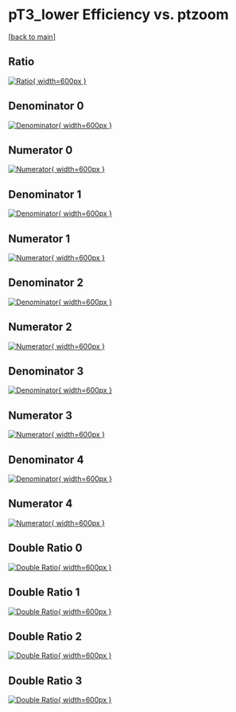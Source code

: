 # pT3_lower Efficiency vs. ptzoom

[[back to main](./)]



## Ratio

[![Ratio](../mtv/var/pT3_lower_xtr_211_-1_eff_ptzoom.png){ width=600px }](../mtv/var/pT3_lower_xtr_211_-1_eff_ptzoom.pdf)

## Denominator 0

[![Denominator](../mtv/den/pT3_lower_xtr_211_-1_eff_ptzoom_den0.png){ width=600px }](../mtv/den/pT3_lower_xtr_211_-1_eff_ptzoom_den0.pdf)

## Numerator 0

[![Numerator](../mtv/num/pT3_lower_xtr_211_-1_eff_ptzoom_num0.png){ width=600px }](../mtv/num/pT3_lower_xtr_211_-1_eff_ptzoom_num0.pdf)

## Denominator 1

[![Denominator](../mtv/den/pT3_lower_xtr_211_-1_eff_ptzoom_den1.png){ width=600px }](../mtv/den/pT3_lower_xtr_211_-1_eff_ptzoom_den1.pdf)

## Numerator 1

[![Numerator](../mtv/num/pT3_lower_xtr_211_-1_eff_ptzoom_num1.png){ width=600px }](../mtv/num/pT3_lower_xtr_211_-1_eff_ptzoom_num1.pdf)

## Denominator 2

[![Denominator](../mtv/den/pT3_lower_xtr_211_-1_eff_ptzoom_den2.png){ width=600px }](../mtv/den/pT3_lower_xtr_211_-1_eff_ptzoom_den2.pdf)

## Numerator 2

[![Numerator](../mtv/num/pT3_lower_xtr_211_-1_eff_ptzoom_num2.png){ width=600px }](../mtv/num/pT3_lower_xtr_211_-1_eff_ptzoom_num2.pdf)

## Denominator 3

[![Denominator](../mtv/den/pT3_lower_xtr_211_-1_eff_ptzoom_den3.png){ width=600px }](../mtv/den/pT3_lower_xtr_211_-1_eff_ptzoom_den3.pdf)

## Numerator 3

[![Numerator](../mtv/num/pT3_lower_xtr_211_-1_eff_ptzoom_num3.png){ width=600px }](../mtv/num/pT3_lower_xtr_211_-1_eff_ptzoom_num3.pdf)

## Denominator 4

[![Denominator](../mtv/den/pT3_lower_xtr_211_-1_eff_ptzoom_den4.png){ width=600px }](../mtv/den/pT3_lower_xtr_211_-1_eff_ptzoom_den4.pdf)

## Numerator 4

[![Numerator](../mtv/num/pT3_lower_xtr_211_-1_eff_ptzoom_num4.png){ width=600px }](../mtv/num/pT3_lower_xtr_211_-1_eff_ptzoom_num4.pdf)

## Double Ratio 0

[![Double Ratio](../mtv/ratio/pT3_lower_xtr_211_-1_eff_ptzoom_ratio0.png){ width=600px }](../mtv/ratio/pT3_lower_xtr_211_-1_eff_ptzoom_ratio0.pdf)

## Double Ratio 1

[![Double Ratio](../mtv/ratio/pT3_lower_xtr_211_-1_eff_ptzoom_ratio1.png){ width=600px }](../mtv/ratio/pT3_lower_xtr_211_-1_eff_ptzoom_ratio1.pdf)

## Double Ratio 2

[![Double Ratio](../mtv/ratio/pT3_lower_xtr_211_-1_eff_ptzoom_ratio2.png){ width=600px }](../mtv/ratio/pT3_lower_xtr_211_-1_eff_ptzoom_ratio2.pdf)

## Double Ratio 3

[![Double Ratio](../mtv/ratio/pT3_lower_xtr_211_-1_eff_ptzoom_ratio3.png){ width=600px }](../mtv/ratio/pT3_lower_xtr_211_-1_eff_ptzoom_ratio3.pdf)

